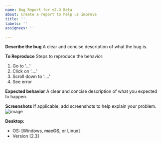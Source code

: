 ```yaml
---
name: Bug Report for v2.3 Beta
about: Create a report to help us improve
title: ''
labels: ''
assignees: ''

---
```


**Describe the bug**
A clear and concise description of what the bug is.

**To Reproduce**
Steps to reproduce the behavior:
1. Go to '...'
2. Click on '....'
3. Scroll down to '....'
4. See error

**Expected behavior**
A clear and concise description of what you expected to happen.

**Screenshots**
If applicable, add screenshots to help explain your problem.
![image](ImageURLGoesHere)

**Desktop:**
 - OS: [Windows, ~~macOS~~, or Linux]
 - Version [2.3]
